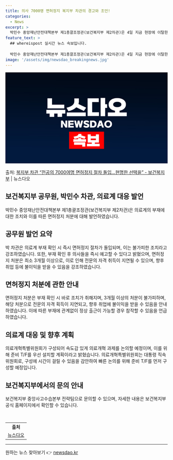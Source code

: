 ```yaml
---
title: 의사 7000명 면허정지 복지부 차관의 경고와 조언!
categories:
  - News
excerpt: >
  박민수 중앙재난안전대책본부 제1총괄조정관(보건복지부 제2차관)은 4일 지금 현장에 이탈한 전공의 인원은 한 …
feature_text: >
  ## whereispost 실시간 뉴스 속보입니다.

  박민수 중앙재난안전대책본부 제1총괄조정관(보건복지부 제2차관)은 4일 지금 현장에 이탈한 전공의 인원은 한 …
image: '/assets/img/newsdao_breakingnews.jpg'
---
```


![뉴스다오 속보](/assets/img/newsdao_breakingnews.jpg)

<p>출처: <a href="https://newsdao.kr/3269" rel="dofollow">복지부 차관 “전공의 7000여명 면허정지 절차 돌입…현명한 선택을”  - 보건복지부</a> | 뉴스다오</p>

<h2>보건복지부 공무원, 박민수 차관, 의료계 대응 발언</h2>
<p data-ke-size="size16">박민수 중앙재난안전대책본부 제1총괄조정관(보건복지부 제2차관)은 의료계의 부재에 대한 조치와 이를 따른 면허정지 처분에 대해 발언하였습니다.</p>

<h2 data-ke-size="size24">공무원 발언 요약</h2>
<p data-ke-size="size16">박 차관은 의료계 부재 확인 시 즉시 면허정지 절차가 돌입되며, 이는 불가피한 조치라고 강조하였습니다. 또한, 부재 확인 후 의사들을 즉시 예고할 수 있다고 밝혔으며, 면허정지 처분은 최소 3개월 이상으로, 이로 인해 전문의 자격 취득이 지연될 수 있으며, 향후 취업 등에 불이익을 받을 수 있음을 강조하였습니다.</p>

<h2 data-ke-size="size24">면허정지 처분에 관한 안내</h2>
<p data-ke-size="size16">면허정지 처분은 부재 확인 시 바로 조치가 취해지며, 3개월 이상의 처분이 불가피하며, 해당 처분으로 전문의 자격 획득이 지연되고, 향후 취업에 불이익을 받을 수 있음을 안내하였습니다. 이에 따른 부재에 관계없이 정상 출근이 가능할 경우 참작할 수 있음을 언급하였습니다.</p>

<h2 data-ke-size="size24">의료계 대응 및 향후 계획</h2>
<p data-ke-size="size16">의료개혁특별위원회가 구성되어 속도감 있게 의료개혁 과제를 논의할 예정이며, 이를 위해 준비 T/F를 우선 설치할 계획이라고 밝혔습니다. 의료개혁특별위원회는 대통령 직속 위원회로, 구성에 시간이 걸릴 수 있음을 감안하여 빠른 논의를 위해 준비 T/F를 먼저 구성할 예정입니다.</p>

<h2 data-ke-size="size24">보건복지부에서의 문의 안내</h2>
<p data-ke-size="size16">보건복지부 중앙사고수습본부 전략팀으로 문의할 수 있으며, 자세한 내용은 보건복지부 공식 홈페이지에서 확인할 수 있습니다.</p>

<p data-ke-size="size16">&nbsp;</p>

<table>
<tbody>
<tr>
<td style="text-align: center; height: 17px;"><b>출처</b></td>
</tr>
<tr>
<td style="text-align: center; height: 17px;"><a href="https://newsdao.kr/3269">뉴스다오</a></td>
</tr>
</tbody>
</table>

<hr> 

원하는 뉴스 찾아보기 👉 <a href="https://newsdao.kr" rel="dofollow">newsdao.kr</a>


